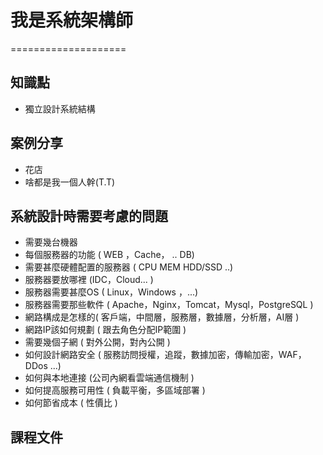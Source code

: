 # 我是系統架構師

====================

## 知識點

* 獨立設計系統結構


## 案例分享

* 花店
* 啥都是我一個人幹(T.T)

## 系統設計時需要考慮的問題

+ 需要幾台機器
+ 每個服務器的功能 ( WEB ，Cache， .. DB)
+ 需要甚麼硬體配置的服務器 ( CPU MEM HDD/SSD ..)
+ 服務器要放哪裡 (IDC，Cloud... )
+ 服務器需要甚麼OS ( Linux，Windows ，...)
+ 服務器需要那些軟件 ( Apache，Nginx，Tomcat，Mysql，PostgreSQL )
+ 網路構成是怎樣的( 客戶端，中間層，服務層，數據層，分析層，AI層 )
+ 網路IP該如何規劃 ( 跟去角色分配IP範圍 )
+ 需要幾個子網 ( 對外公開，對內公開 )
+ 如何設計網路安全 ( 服務訪問授權，追蹤，數據加密，傳輸加密，WAF，DDos ...)
+ 如何與本地連接 (公司內網看雲端通信機制 )
+ 如何提高服務可用性 ( 負載平衡，多區域部署 )
+ 如何節省成本 ( 性價比 )

## 課程文件